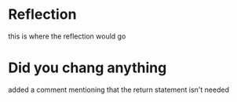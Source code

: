 # Reflection
this is where the reflection would go

# Did you chang anything
added a comment mentioning that the return statement isn't needed